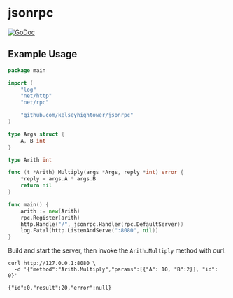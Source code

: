 # jsonrpc

[![GoDoc](https://godoc.org/github.com/kelseyhightower/jsonrpc?status.svg)](https://godoc.org/github.com/kelseyhightower/jsonrpc)

## Example Usage

```Go
package main

import (
    "log"
    "net/http"
    "net/rpc"

    "github.com/kelseyhightower/jsonrpc"
)

type Args struct {
    A, B int
}

type Arith int

func (t *Arith) Multiply(args *Args, reply *int) error {
    *reply = args.A * args.B
    return nil
}

func main() {
    arith := new(Arith)
    rpc.Register(arith)
    http.Handle("/", jsonrpc.Handler(rpc.DefaultServer))
    log.Fatal(http.ListenAndServe(":8080", nil))
}
``` 

Build and start the server, then invoke the `Arith.Multiply` method with curl:

```
curl http://127.0.0.1:8080 \
  -d '{"method":"Arith.Multiply","params":[{"A": 10, "B":2}], "id": 0}'
```

```
{"id":0,"result":20,"error":null}
```
